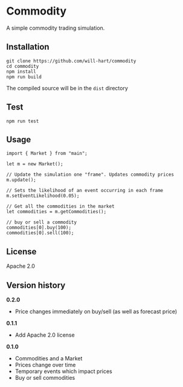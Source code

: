 # Commodity

A simple commodity trading simulation.

## Installation

    git clone https://github.com/will-hart/commodity
    cd commodity
    npm install
    npm run build

The compiled source will be in the `dist` directory

## Test

    npm run test

## Usage

    import { Market } from "main";

    let m = new Market();

    // Update the simulation one "frame". Updates commodity prices
    m.update();

    // Sets the likelihood of an event occurring in each frame
    m.setEventLikelihood(0.05);

    // Get all the commodities in the market
    let commodities = m.getCommodities();

    // buy or sell a commodity
    commodities[0].buy(100);
    commodities[0].sell(100);

## License

Apache 2.0

## Version history

**0.2.0**

- Price changes immediately on buy/sell (as well as forecast price)

**0.1.1**

- Add Apache 2.0 license

**0.1.0**

- Commodities and a Market
- Prices change over time
- Temporary events which impact prices
- Buy or sell commodities
